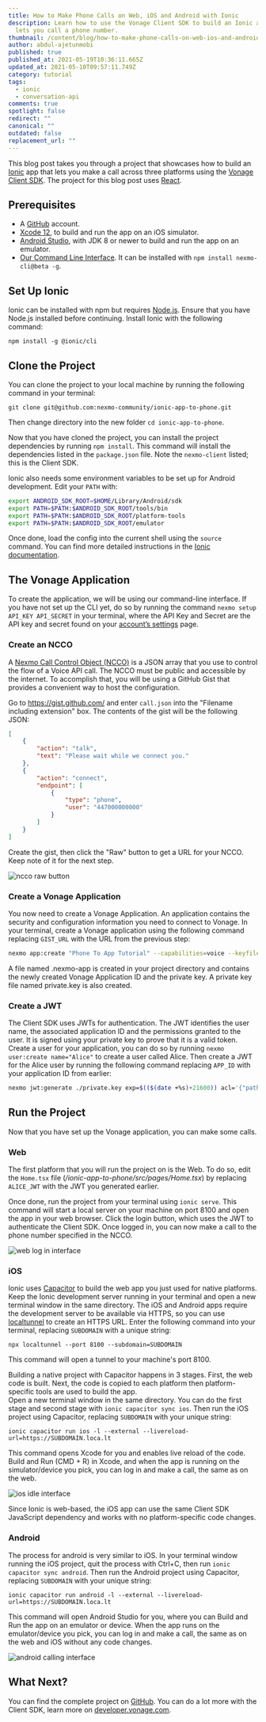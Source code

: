 ```yaml
---
title: How to Make Phone Calls on Web, iOS and Android with Ionic
description: Learn how to use the Vonage Client SDK to build an Ionic app that
  lets you call a phone number.
thumbnail: /content/blog/how-to-make-phone-calls-on-web-ios-and-android-with-ionic/voice-calls_ionic_1200x600.png
author: abdul-ajetunmobi
published: true
published_at: 2021-05-19T10:36:11.665Z
updated_at: 2021-05-10T09:57:11.749Z
category: tutorial
tags:
  - ionic
  - conversation-api
comments: true
spotlight: false
redirect: ""
canonical: ""
outdated: false
replacement_url: ""
---
```

This blog post takes you through a project that showcases how to build an [Ionic](https://ionicframework.com) app that lets you make a call across three platforms using the [Vonage Client SDK](https://developer.nexmo.com/client-sdk/overview). The project for this blog post uses [React](https://reactjs.org).

## Prerequisites

* A [GitHub](https://github.com) account.
* [Xcode 12](https://developer.apple.com/xcode/), to build and run the app on an iOS simulator.
* [Android Studio](https://developer.android.com/studio), with JDK 8 or newer to build and run the app on an emulator.
* [Our Command Line Interface](https://developer.nexmo.com/application/nexmo-cli). It can be installed with `npm install nexmo-cli@beta -g`.

<sign-up></sign-up>

## Set Up Ionic

Ionic can be installed with npm but requires [Node.js](https://nodejs.org). Ensure that you have Node.js installed before continuing. Install Ionic with the following command:

`npm install -g @ionic/cli`

## Clone the Project

You can clone the project to your local machine by running the following command in your terminal:

`git clone git@github.com:nexmo-community/ionic-app-to-phone.git`

Then change directory into the new folder `cd ionic-app-to-phone`.

Now that you have cloned the project, you can install the project dependencies by running `npm install`. This command will install the dependencies listed in the `package.json` file. Note the `nexmo-client` listed; this is the Client SDK. 

Ionic also needs some environment variables to be set up for Android development. Edit your `PATH` with:

```sh
export ANDROID_SDK_ROOT=$HOME/Library/Android/sdk
export PATH=$PATH:$ANDROID_SDK_ROOT/tools/bin
export PATH=$PATH:$ANDROID_SDK_ROOT/platform-tools
export PATH=$PATH:$ANDROID_SDK_ROOT/emulator
```

Once done, load the config into the current shell using the `source` command. You can find more detailed instructions in the [Ionic documentation](https://ionicframework.com/docs/developing/android#configuring-command-line-tools).

## The Vonage Application

To create the application, we will be using our command-line interface. If you have not set up the CLI yet, do so by running the command `nexmo setup API_KEY API_SECRET` in your terminal, where the API Key and Secret are the API key and secret found on your [account’s settings](https://dashboard.nexmo.com/settings) page.

### Create an NCCO

A [Nexmo Call Control Object (NCCO)](https://developer.nexmo.com/voice/voice-api/ncco-reference) is a JSON array that you use to control the flow of a Voice API call. The NCCO must be public and accessible by the internet. To accomplish that, you will be using a GitHub Gist that provides a convenient way to host the configuration.

Go to https://gist.github.com/ and enter `call.json` into the "Filename including extension" box. The contents of the gist will be the following JSON:

```json
[
    {
        "action": "talk",
        "text": "Please wait while we connect you."
    },
    {
        "action": "connect",
        "endpoint": [
            {
                "type": "phone",
                "user": "447000000000"
            }
        ]
    }
]
```

Create the gist, then click the "Raw" button to get a URL for your NCCO. Keep note of it for the next step.

![ncco raw button](/content/blog/how-to-make-phone-calls-on-web-ios-and-android-with-ionic/gist.png)

### Create a Vonage Application

You now need to create a Vonage Application. An application contains the security and configuration information you need to connect to Vonage. In your terminal, create a Vonage application using the following command replacing `GIST_URL` with the URL from the previous step:

```sh
nexmo app:create "Phone To App Tutorial" --capabilities=voice --keyfile=private.key  --voice-event-url=https://example.com/ --voice-answer-url=GIST_URL 
```

A file named .nexmo-app is created in your project directory and contains the newly created Vonage Application ID and the private key. A private key file named private.key is also created. 

### Create a JWT

The Client SDK uses JWTs for authentication. The JWT identifies the user name, the associated application ID and the permissions granted to the user. It is signed using your private key to prove that it is a valid token. Create a user for your application, you can do so by running `nexmo user:create name="Alice"` to create a user called Alice. Then create a JWT for the Alice user by running the following command replacing `APP_ID` with your application ID from earlier: 

```sh
nexmo jwt:generate ./private.key exp=$(($(date +%s)+21600)) acl='{"paths":{"/*/users/**":{},"/*/conversations/**":{},"/*/sessions/**":{},"/*/devices/**":{},"/*/image/**":{},"/*/media/**":{},"/*/applications/**":{},"/*/push/**":{},"/*/knocking/**":{}}}' sub=Alice application_id=APP_ID
```

## Run the Project

Now that you have set up the Vonage application, you can make some calls.

### Web

The first platform that you will run the project on is the Web. To do so, edit the `Home.tsx` file (*/ionic-app-to-phone/src/pages/Home.tsx*) by replacing `ALICE_JWT` with the JWT you generated earlier. 

Once done, run the project from your terminal using `ionic serve`. This command will start a local server on your machine on port 8100 and open the app in your web browser. Click the login button, which uses the JWT to authenticate the Client SDK. Once logged in, you can now make a call to the phone number specified in the NCCO.

![web log in interface](/content/blog/how-to-make-phone-calls-on-web-ios-and-android-with-ionic/web.png)

### iOS

Ionic uses [Capacitor](https://capacitorjs.com) to build the web app you just used for native platforms. Keep the Ionic development server running in your terminal and open a new terminal window in the same directory. The iOS and Android apps require the development server to be available via HTTPS, so you can use [localtunnel](https://github.com/localtunnel/localtunnel) to create an HTTPS URL. Enter the following command into your terminal, replacing `SUBDOMAIN` with a unique string: 

`npx localtunnel --port 8100 --subdomain=SUBDOMAIN`

This command will open a tunnel to your machine's port 8100. 

Building a native project with Capacitor happens in 3 stages. First, the web code is built. Next, the code is copied to each platform then platform-specific tools are used to build the app.  
Open a new terminal window in the same directory. You can do the first stage and second stage with `ionic capacitor sync ios`. Then run the iOS project using Capacitor, replacing `SUBDOMAIN` with your unique string:

`ionic capacitor run ios -l --external --livereload-url=https://SUBDOMAIN.loca.lt`

This command opens Xcode for you and enables live reload of the code. Build and Run (CMD + R) in Xcode, and when the app is running on the simulator/device you pick, you can log in and make a call, the same as on the web. 

![ios idle interface](/content/blog/how-to-make-phone-calls-on-web-ios-and-android-with-ionic/ios.png)

Since Ionic is web-based, the iOS app can use the same Client SDK JavaScript dependency and works with no platform-specific code changes.

### Android

The process for android is very similar to iOS. In your terminal window running the iOS project, quit the process with Ctrl+C, then run `ionic capacitor sync android`. Then run the Android project using Capacitor, replacing `SUBDOMAIN` with your unique string:

`ionic capacitor run android -l --external --livereload-url=https://SUBDOMAIN.loca.lt`

This command will open Android Studio for you, where you can Build and Run the app on an emulator or device. When the app runs on the emulator/device you pick, you can log in and make a call, the same as on the web and iOS without any code changes.

![android calling interface](/content/blog/how-to-make-phone-calls-on-web-ios-and-android-with-ionic/android.png)

## What Next?

You can find the complete project on [GitHub](https://github.com/nexmo-community/ionic-app-to-phone.git). You can do a lot more with the Client SDK, learn more on [developer.vonage.com](https://developer.nexmo.com/client-sdk/overview).
